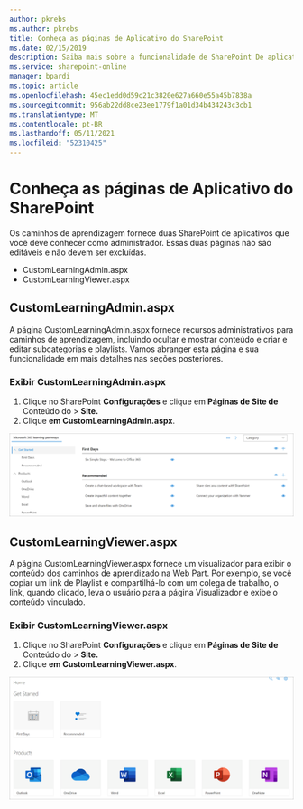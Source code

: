```yaml
---
author: pkrebs
ms.author: pkrebs
title: Conheça as páginas de Aplicativo do SharePoint
ms.date: 02/15/2019
description: Saiba mais sobre a funcionalidade de SharePoint De aplicativos em Microsoft 365 de aprendizado
ms.service: sharepoint-online
manager: bpardi
ms.topic: article
ms.openlocfilehash: 45ec1edd0d59c21c3820e627a660e55a45b7838a
ms.sourcegitcommit: 956ab22dd8ce23ee1779f1a01d34b434243c3cb1
ms.translationtype: MT
ms.contentlocale: pt-BR
ms.lasthandoff: 05/11/2021
ms.locfileid: "52310425"
---
```

# <a name="get-to-know-the-sharepoint-application-pages"></a>Conheça as páginas de Aplicativo do SharePoint

Os caminhos de aprendizagem fornece duas SharePoint de aplicativos que você deve conhecer como administrador. Essas duas páginas não são editáveis e não devem ser excluídas. 

- CustomLearningAdmin.aspx
- CustomLearningViewer.aspx

## <a name="customlearningadminaspx"></a>CustomLearningAdmin.aspx

A página CustomLearningAdmin.aspx fornece recursos administrativos para caminhos de aprendizagem, incluindo ocultar e mostrar conteúdo e criar e editar subcategorias e playlists. Vamos abranger esta página e sua funcionalidade em mais detalhes nas seções posteriores.

### <a name="view-customlearningadminaspx"></a>Exibir CustomLearningAdmin.aspx

1. Clique no SharePoint **Configurações** e clique em **Páginas de Site de** Conteúdo do  >  **Site.** 
2. Clique **em CustomLearningAdmin.aspx**. 

![cg-adminapppage.png](media/cg-adminapppage.png)

## <a name="customlearningvieweraspx"></a>CustomLearningViewer.aspx
A página CustomLearningViewer.aspx fornece um visualizador para exibir o conteúdo dos caminhos de aprendizado na Web Part. Por exemplo, se você copiar um link de Playlist e compartilhá-lo com um colega de trabalho, o link, quando clicado, leva o usuário para a página Visualizador e exibe o conteúdo vinculado. 

### <a name="view-customlearningvieweraspx"></a>Exibir CustomLearningViewer.aspx

1. Clique no SharePoint **Configurações** e clique em **Páginas de Site de** Conteúdo do  >  **Site.** 
2. Clique **em CustomLearningViewer.aspx**. 

![cg-viewerapppage.png](media/cg-viewerapppage.png)

